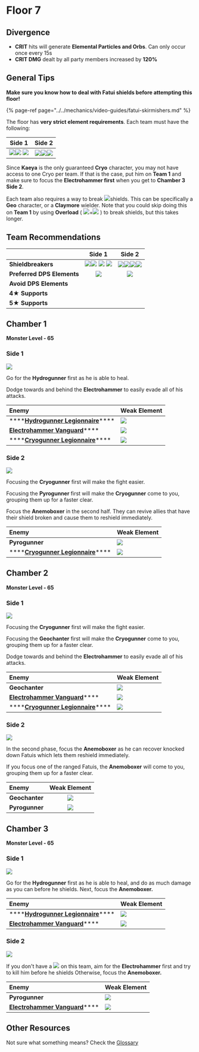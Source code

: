 # Floor 7

## Divergence

* **CRIT** hits will generate **Elemental Particles and Orbs**. Can only occur once every 15s
* **CRIT DMG** dealt by all party members increased by **120%**

## General Tips

**Make sure you know how to deal with Fatui shields before attempting this floor!**

{% page-ref page="../../mechanics/video-guides/fatui-skirmishers.md" %}

The floor has **very strict element requirements**. Each team must have the following:

| Side 1 | Side 2 |
| :---: | :---: |
| ![](../../.gitbook/assets/pyro_small.png)![](../../.gitbook/assets/cryo_small.png) ![](../../.gitbook/assets/electro_small.png)  | ![](../../.gitbook/assets/pyro_small.png)![](../../.gitbook/assets/hydro_small.png)![](../../.gitbook/assets/cryo_small.png)   |

Since **Kaeya** is the only guaranteed **Cryo** character, you may not have access to one Cryo per team. If that is the case, put him on **Team 1** and make sure to focus the **Electrohammer first** when you get to **Chamber 3 Side 2**.

Each team also requires a way to break ![](../../.gitbook/assets/geo_small.png)shields. This can be specifically a **Geo** character, or a **Claymore** wielder. Note that you could skip doing this on **Team 1** by using **Overload** \( ![](../../.gitbook/assets/pyro_small.png)+![](../../.gitbook/assets/electro_small.png) \) to break shields, but this takes longer.

## Team Recommendations

|  | Side 1 | Side 2 |
| :--- | :---: | :---: |
| **Shieldbreakers** | ![](../../.gitbook/assets/pyro_small.png)![](../../.gitbook/assets/cryo_small.png) ![](../../.gitbook/assets/electro_small.png) ![](../../.gitbook/assets/geo_small.png)  | ![](../../.gitbook/assets/pyro_small.png)![](../../.gitbook/assets/hydro_small.png)![](../../.gitbook/assets/cryo_small.png)![](../../.gitbook/assets/geo_small.png) |
| **Preferred DPS Elements** | ![](../../.gitbook/assets/physical_small.png)  | ![](../../.gitbook/assets/physical_small.png)  |
| **Avoid DPS Elements** |  |  |
| **4**★ **Supports** |  |  |
| **5**★ **Supports** |  |  |

## Chamber 1

**Monster Level - 65**

### Side 1

![](../../.gitbook/assets/7-1-1.png)

Go for the **Hydrogunner** first as he is able to heal.

Dodge towards and behind the **Electrohammer** to easily evade all of his attacks.

| Enemy | Weak Element |
| :--- | :--- |
| \*\*\*\*[**Hydrogunner Legionnaire**](../../monsters/fatui/hydrogunner-legionnaire.md)\*\*\*\* | ![](../../.gitbook/assets/electro_small.png)  |
| [**Electrohammer Vanguard**](../../monsters/fatui/electrohammer-vanguard.md)\*\*\*\* | ![](../../.gitbook/assets/cryo_small.png)  |
| \*\*\*\*[**Cryogunner Legionnaire**](../../monsters/fatui/cryogunner-legionnaire.md)\*\*\*\* | ![](../../.gitbook/assets/pyro_small.png)  |

### Side 2

![](../../.gitbook/assets/7-1-2.png)

Focusing the **Cryogunner** first will make the fight easier.

Focusing the **Pyrogunner** first will make the **Cryogunner** come to you, grouping them up for a faster clear.

Focus the **Anemoboxer** in the second half. They can revive allies that have their shield broken and cause them to reshield immediately.

| Enemy | Weak Element |
| :--- | :--- |
| **Pyrogunner** | ![](../../.gitbook/assets/hydro_small.png)  |
| \*\*\*\*[**Cryogunner Legionnaire**](../../monsters/fatui/cryogunner-legionnaire.md)\*\*\*\* | ![](../../.gitbook/assets/pyro_small.png)  |

## **Chamber 2**

**Monster Level - 65**

### Side 1

![](../../.gitbook/assets/7-2-1.png)

Focusing the **Cryogunner** first will make the fight easier.

Focusing the **Geochanter** first will make the **Cryogunner** come to you, grouping them up for a faster clear.

Dodge towards and behind the **Electrohammer** to easily evade all of his attacks.

| Enemy | Weak Element |
| :--- | :--- |
| **Geochanter** | ![](../../.gitbook/assets/geo_small.png)  |
| [**Electrohammer Vanguard**](../../monsters/fatui/electrohammer-vanguard.md)\*\*\*\* | ![](../../.gitbook/assets/cryo_small.png)  |
| \*\*\*\*[**Cryogunner Legionnaire**](../../monsters/fatui/cryogunner-legionnaire.md)\*\*\*\* | ![](../../.gitbook/assets/pyro_small.png)  |

### Side 2

![](../../.gitbook/assets/7-2-2.png)

In the second phase, focus the **Anemoboxer** as he can recover knocked down Fatuis which lets them reshield immediately.

If you focus one of the ranged Fatuis, the **Anemoboxer** will come to you, grouping them up for a faster clear.

| Enemy | Weak Element |
| :--- | :---: |
| **Geochanter** | ![](../../.gitbook/assets/geo_small.png)  |
| **Pyrogunner** | ![](../../.gitbook/assets/hydro_small.png)  |

## **Chamber 3**

**Monster Level - 65**

### Side 1

![](../../.gitbook/assets/7-3-1.png)

Go for the **Hydrogunner** first as he is able to heal, and do as much damage as you can before he shields. Next, focus the **Anemoboxer.**

| Enemy | Weak Element |
| :--- | :--- |
| \*\*\*\*[**Hydrogunner Legionnaire**](../../monsters/fatui/hydrogunner-legionnaire.md)\*\*\*\* | ![](../../.gitbook/assets/electro_small.png)  |
| [**Electrohammer Vanguard**](../../monsters/fatui/electrohammer-vanguard.md)\*\*\*\* | ![](../../.gitbook/assets/cryo_small.png)  |

### Side 2

![](../../.gitbook/assets/7-3-2.png)

If you don't have a ![](../../.gitbook/assets/cryo_small.png) on this team, aim for the **Electrohammer** first and try to kill him before he shields Otherwise, focus the **Anemoboxer.**

| Enemy | Weak Element |
| :--- | :--- |
| **Pyrogunner** | ![](../../.gitbook/assets/hydro_small.png)  |
| [**Electrohammer Vanguard**](../../monsters/fatui/electrohammer-vanguard.md)\*\*\*\* | ![](../../.gitbook/assets/cryo_small.png)  |

## Other Resources

Not sure what something means? Check the [Glossary](../glossary.md)

